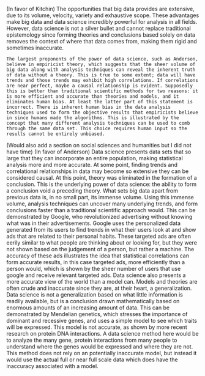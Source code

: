 (In favor of Kitchin)
The opportunities that big data provides are extensive, due to its volume, velocity, variety and exhaustive scope. These advantages make big data and data science incredibly powerful for analysis in all fields. However, data science is not a silver bullet and cannot replace traditional epistemology since forming theories and conclusions based solely on data removes the context of where that data comes from, making them rigid and sometimes inaccurate.

	The largest proponents of the power of data science, such as Anderson, believe in empiricist theory, which suggests that the sheer volume of big data along with analysis techniques can reveal the inherent truth of data without a theory. This is true to some extent; data will have trends and those trends may exhibit high correlations. If correlations are near perfect, maybe a causal relationship is evident. Supposedly this is better than traditional scientific methods for two reasons: it is more efficient and accurate than theories and models, and it eliminates human bias. At least the latter part of this statement is incorrect. There is inherent human bias in the data analysis techniques used to form the objective results that empiricists believe in since humans made the algorithms. This is illustrated by the concept that many different analysis techniques can be used to comb through the same data set. This choice requires human input so the results cannot be entirely unbiased. 

(Would also add a section on social sciences and humanities but I did not have time)
(In favor of Anderson)
Data science presents data sets that so large that they can incorporate an entire population, making statistical analysis more and more accurate. At some point, finding trends and correlational relationships in data may become so extensive they can be considered causal. At this point, theory was eliminated in the formation of a conclusion. This is the underlying power of data science: the ability to form a conclusion void a preceding theory. 
	What sets big data apart from previous data is, in no small part, its immense volume. Using this immense volume, analysis techniques can uncover many underlying trends, and form conclusions faster than a traditional scientific approach would. This can be demonstrated by Google, who revolutionized advertising without knowing what was in their advertisements. Google uses the personalized data generated from its users to find trends in what their users look at and show ads that are related to their personal habits. These targeted ads are often eerily similar to what people are thinking about or looking for, but they were not shown based on the judgement of a person, but rather a machine. The accuracy of these ads illustrates the idea that statistical correlations can form accurate results, in this case targeted ads, more efficiently than a person would, which is shown by the sheer number of users that use google and receive relevant targeted ads.
	Data science also presents a more accurate view of the world than a model can. Models and theories are often crude and inaccurate since they are, at their heart, a generalization. Data science is not a generalization based on what little information is readily available, but is a conclusion drawn mathematically based on enormous amounts of an increasing amount of data. This can be demonstrated by Mendelian genetics, which stresses the importance of dominant and recessive genes, and uses a simple model to see which traits will be expressed. This model is not accurate, as shown by more recent research on protein DNA interactions. A data science method here would be to analyze the many gene, protein interactions from many people to understand where the genes would be expressed and where they are not. This method does not rely on an potentially inaccurate model, but instead it would use the actual full or near full scale data which does have the inaccuracy associated with a model.
